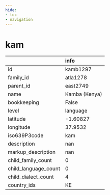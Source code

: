```yaml
---
hide:
- toc
- navigation
---
```

# kam
|                      | info          |
|:---------------------|:--------------|
| id                   | kamb1297      |
| family_id            | atla1278      |
| parent_id            | east2749      |
| name                 | Kamba (Kenya) |
| bookkeeping          | False         |
| level                | language      |
| latitude             | -1.60827      |
| longitude            | 37.9532       |
| iso639P3code         | kam           |
| description          | nan           |
| markup_description   | nan           |
| child_family_count   | 0             |
| child_language_count | 0             |
| child_dialect_count  | 4             |
| country_ids          | KE            |